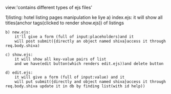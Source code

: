 view:'contains different types of ejs files'

1)listing:
    hotel listing pages manipulation ke liye
    a) index.ejs:
        it will show all titles(anchor tags(clicked to render show.ejs)) of listings

    b) new.ejs:
        it'll give a form (full of input:placeholders)and it
        will post submit({directly an object named shiva}access it through req.body.shiva)

    c) show.ejs:
        it will show all key-value pairs of list
        and we have(edit button(which renders edit.ejs))and delete button

    d) edit.ejs:
        it will give a form (full of input:value) and it
        will put submit({directly and object named shiva}access it through req.body.shiva update it in db by finding list(with id help))


